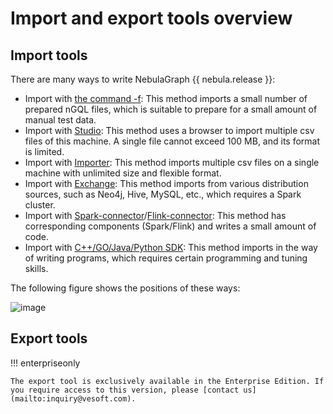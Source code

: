 # Import and export tools overview

## Import tools

There are many ways to write NebulaGraph {{ nebula.release }}:

- Import with [the command -f](../2.quick-start/3.connect-to-nebula-graph.md): This method imports a small number of prepared nGQL files, which is suitable to prepare for a small amount of manual test data.
- Import with [Studio](../nebula-studio/quick-start/st-ug-import-data.md): This method uses a browser to import multiple csv files of this machine. A single file cannot exceed 100 MB, and its format is limited.
- Import with [Importer](use-importer.md): This method imports multiple csv files on a single machine with unlimited size and flexible format.
- Import with [Exchange](nebula-exchange/about-exchange/ex-ug-what-is-exchange.md): This method imports from various distribution sources, such as Neo4j, Hive, MySQL, etc., which requires a Spark cluster.
- Import with [Spark-connector](../connector/nebula-spark-connector.md)/[Flink-connector](../connector/nebula-flink-connector.md): This method has corresponding components (Spark/Flink) and writes a small amount of code.
- Import with [C++/GO/Java/Python SDK](../20.appendix/6.eco-tool-version.md): This method imports in the way of writing programs, which requires certain programming and tuning skills.

The following figure shows the positions of these ways:

 ![image](https://docs-cdn.nebula-graph.com.cn/figures/write-choice.png)


## Export tools

!!! enterpriseonly

    The export tool is exclusively available in the Enterprise Edition. If you require access to this version, please [contact us](mailto:inquiry@vesoft.com).
